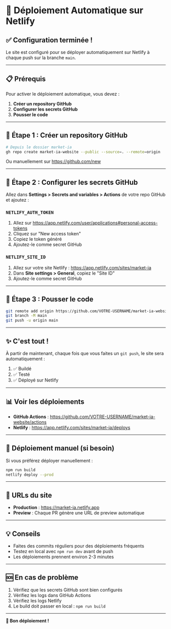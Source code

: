 # 🚀 Déploiement Automatique sur Netlify

## ✅ Configuration terminée !

Le site est configuré pour se déployer automatiquement sur Netlify à chaque push sur la branche `main`.

---

## 📋 Prérequis

Pour activer le déploiement automatique, vous devez :

1. **Créer un repository GitHub**
2. **Configurer les secrets GitHub**
3. **Pousser le code**

---

## 🔧 Étape 1 : Créer un repository GitHub

```bash
# Depuis le dossier market-ia
gh repo create market-ia-website --public --source=. --remote=origin
```

Ou manuellement sur https://github.com/new

---

## 🔑 Étape 2 : Configurer les secrets GitHub

Allez dans **Settings > Secrets and variables > Actions** de votre repo GitHub et ajoutez :

### `NETLIFY_AUTH_TOKEN`
1. Allez sur https://app.netlify.com/user/applications#personal-access-tokens
2. Cliquez sur "New access token"
3. Copiez le token généré
4. Ajoutez-le comme secret GitHub

### `NETLIFY_SITE_ID`
1. Allez sur votre site Netlify : https://app.netlify.com/sites/market-ia
2. Dans **Site settings > General**, copiez le "Site ID"
3. Ajoutez-le comme secret GitHub

---

## 🚀 Étape 3 : Pousser le code

```bash
git remote add origin https://github.com/VOTRE-USERNAME/market-ia-website.git
git branch -M main
git push -u origin main
```

---

## ✨ C'est tout !

À partir de maintenant, chaque fois que vous faites un `git push`, le site sera automatiquement :
1. ✅ Buildé
2. ✅ Testé
3. ✅ Déployé sur Netlify

---

## 📊 Voir les déploiements

- **GitHub Actions** : https://github.com/VOTRE-USERNAME/market-ia-website/actions
- **Netlify** : https://app.netlify.com/sites/market-ia/deploys

---

## 🔄 Déploiement manuel (si besoin)

Si vous préférez déployer manuellement :

```bash
npm run build
netlify deploy --prod
```

---

## 🎯 URLs du site

- **Production** : https://market-ia.netlify.app
- **Preview** : Chaque PR génère une URL de preview automatique

---

## 💡 Conseils

- Faites des commits réguliers pour des déploiements fréquents
- Testez en local avec `npm run dev` avant de push
- Les déploiements prennent environ 2-3 minutes

---

## 🆘 En cas de problème

1. Vérifiez que les secrets GitHub sont bien configurés
2. Vérifiez les logs dans GitHub Actions
3. Vérifiez les logs Netlify
4. Le build doit passer en local : `npm run build`

---

**🎉 Bon déploiement !**
